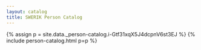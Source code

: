 ```yaml
---
layout: catalog
title: SWERIK Person Catalog
---
```

{% assign p = site.data._person-catalog.i-Gtf31xqX5J4dcpnV6st3EJ %}
{% include person-catalog.html p=p %}

